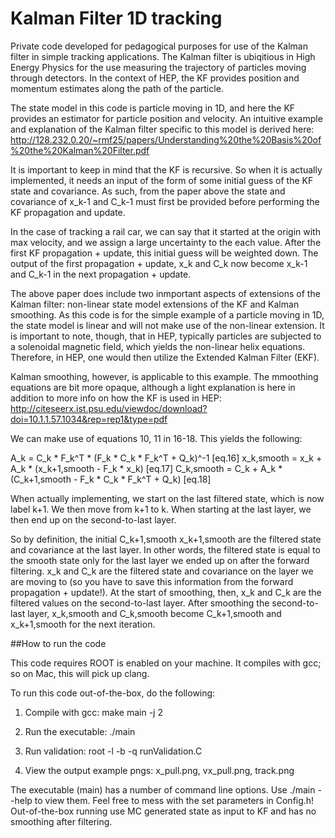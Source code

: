 # Kalman Filter 1D tracking
Private code developed for pedagogical purposes for use of the Kalman filter in simple tracking applications.  The Kalman filter is ubiqitious in High Energy Physics for the use measuring the trajectory of particles moving through detectors.  In the context of HEP, the KF provides position and momentum estimates along the path of the particle. 

The state model in this code is particle moving in 1D, and here the KF provides an estimator for particle position and velocity.
An intuitive example and explanation of the Kalman filter specific to this model is derived here: 
http://128.232.0.20/~rmf25/papers/Understanding%20the%20Basis%20of%20the%20Kalman%20Filter.pdf

It is important to keep in mind that the KF is recursive.  So when it is actually implemented, it needs an input of the form of some initial guess of the KF state and covariance.  As such, from the paper above the state and covariance of x_k-1 and C_k-1 must first be provided before performing the KF propagation and update.  

In the case of tracking a rail car, we can say that it started at the origin with max velocity, and we assign a large uncertainty to the each value.  After the first KF propagation + update, this initial guess will be weighted down.  The output of the first propagation + update, x_k and C_k now become x_k-1 and C_k-1 in the next propagation + update.  

The above paper does include two inmportant aspects of extensions of the Kalman filter: non-linear state model extensions of the KF and Kalman smoothing.  As this code is for the simple example of a particle moving in 1D, the state model is linear and will not make use of the non-linear extension.  It is important to note, though, that in HEP, typically particles are subjected to a solenoidal magnetic field, which yields the non-linear helix equations.  Therefore, in HEP, one would then utilize the Extended Kalman Filter (EKF).  

Kalman smoothing, however, is applicable to this example. The mmoothing equations are bit more opaque, although a light explanation is here in addition to more info on how the KF is used in HEP:
http://citeseerx.ist.psu.edu/viewdoc/download?doi=10.1.1.57.1034&rep=rep1&type=pdf

We can make use of equations 10, 11 in 16-18. This yields the following:

A_k = C_k * F_k^T * (F_k * C_k * F_k^T  + Q_k)^-1 [eq.16]
x_k,smooth = x_k + A_k * (x_k+1,smooth - F_k * x_k) [eq.17] 
C_k,smooth = C_k + A_k * (C_k+1,smooth - F_k * C_k * F_k^T + Q_k) [eq.18]

When actually implementing, we start on the last filtered state, which is now label k+1.  We then move from k+1 to k. When starting at the last layer, we then end up on the second-to-last layer.

So by definition, the initial C_k+1,smooth x_k+1,smooth are the filtered state and covariance at the last layer.  In other words, the filtered state is equal to the smooth state only for the last layer we ended up on after the forward filtering.  x_k and C_k are the filtered state and covariance on the layer we are moving to (so you have to save this information from the forward propagation + update!).  At the start of smoothing, then, x_k and C_k are the filtered values on the second-to-last layer.  After smoothing the second-to-last layer, x_k,smooth and C_k,smooth become C_k+1,smooth and x_k+1,smooth for the next iteration.


##How to run the code

This code requires ROOT is enabled on your machine.  It compiles with gcc; so on Mac, this will pick up clang.  

To run this code out-of-the-box, do the following:

1) Compile with gcc: make main -j 2

2) Run the executable: ./main

3) Run validation: root -l -b -q runValidation.C

4) View the output example pngs: x_pull.png, vx_pull.png, track.png

The executable (main) has a number of command line options.  Use ./main --help to view them.  Feel free to mess with the set parameters in Config.h!
Out-of-the-box running use MC generated state as input to KF and has no smoothing after filtering.

